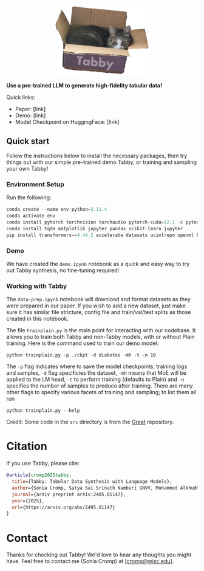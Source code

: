 <p align="center">
    <img src="imgs/logo3.png" alt="logo" width="50%"/>
</p>

**Use a pre-trained LLM to generate high-fidelity tabular data!**

Quick links:
- Paper: [link]
- Demo: [link]
- Model Checkpoint on HuggingFace: [link]

## Quick start

Follow the instructions below to install the necessary packages, then try things out with our simple pre-trained demo Tabby, or training and sampling your own Tabby!

### Environment Setup
Run the following:

```python
conda create --name env python=3.11.4
conda activate env
conda install pytorch torchvision torchaudio pytorch-cuda=12.1 -c pytorch -c nvidia
conda install tqdm matplotlib jupyter pandas scikit-learn jupyter
pip install transformers==4.44.2 accelerate datasets ucimlrepo openml bitsandbytes wandb openpyxl huggingface_hub
```

### Demo

We have created the `demo.ipynb` notebook as a quick and easy way to try out Tabby synthesis, no fine-tuning required!

### Working with Tabby

The `data-prep.ipynb` notebook will download and format datasets as they were prepared in our paper. If you wish to add a new dataset, just make sure it has similar file stricture, config file and train/val/test splits as those created in this notebook.

The file `trainplain.py` is the main point for interacting with our codebase. It allows you to train both Tabby and non-Tabby models, with or without Plain training.
Here is the command used to train our demo model:
```shell
python trainplain.py -p ./ckpt -d diabetes -mh -t -n 10
```
The `-p` flag indicates where to save the model checkpoints, training logs and samples, `-d` flag specificies the dataset, `-mh` means that MoE will be applied to the LM head, `-t` to perform training (defaults to Plain) and `-n` specifies the number of samples to produce after training. There are many other flags to specify various facets of training and sampling; to list them all run
```shell
python trainplain.py --help
```

Credit: Some code in the `src` directory is from the [Great](https://github.com/kathrinse/be_great) repository.

# Citation

If you use Tabby, please cite:

```bibtex
@article{cromp2025tabby,
  title={Tabby: Tabular Data Synthesis with Language Models},
  author={Sonia Cromp, Satya Sai Srinath Namburi GNVV, Mohammed Alkhudhayri, Catherine Cao, Samuel Guo, Nicholas Roberts, Frederic Sala},
  journal={arXiv preprint arXiv:2405.01147},
  year={2025},
  url={https://arxiv.org/abs/2405.01147}
}
```

# Contact
Thanks for checking out Tabby! We'd love to hear any thoughts you might have. Feel free to contact me (Sonia Cromp) at [cromp@wisc.edu].
